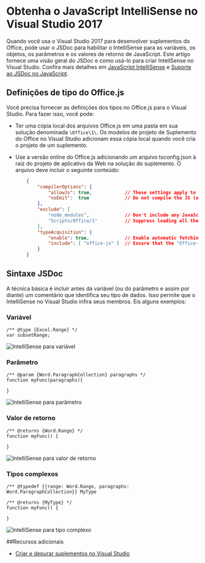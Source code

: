 # <a name="get-javascript-intellisense-in-visual-studio-2017"></a>Obtenha o JavaScript IntelliSense no Visual Studio 2017 

Quando você usa o Visual Studio 2017 para desenvolver suplementos do Office, pode usar o JSDoc para habilitar o IntelliSense para as variáveis, os objetos, os parâmetros e os valores de retorno de JavaScript. Este artigo fornece uma visão geral do JSDoc e como usá-lo para criar IntellSense no Visual Studio. Confira mais detalhes em [JavaScript IntelliSense](https://docs.microsoft.com/en-us/visualstudio/ide/javascript-intellisense) e [Suporte ao JSDoc no JavaScript](https://github.com/Microsoft/TypeScript/wiki/JsDoc-support-in-JavaScript). 

## <a name="officejs-type-definitions"></a>Definições de tipo do Office.js

Você precisa fornecer as definições dos tipos no Office.js para o Visual Studio. Para fazer isso, você pode:

- Ter uma cópia local dos arquivos Office.js em uma pasta em sua solução denominada `\Office\1\`. Os modelos de projeto de Suplemento do Office no Visual Studio adicionam essa cópia local quando você cria o projeto de um suplemento. 
- Use a versão online do Office.js adicionando um arquivo tsconfig.json à raiz do projeto de aplicativo da Web na solução do suplemento. O arquivo deve incluir o seguinte conteúdo:

    ```json
        {        
            "compilerOptions": {
                "allowJs": true,            // These settings apply to JavaScript files also.
                "noEmit":  true             // Do not compile the JS (or TS) files in this project.
            },
            "exclude": [
                "node_modules",             // Don't include any JavaScript found under "node_modules".
                "Scripts/Office/1"          // Suppress loading all the JavaScript files from the Office NuGet package.
            ],
            "typeAcquisition": {
                "enable": true,             // Enable automatic fetching of type definitions for detected JavaScript libraries.
                "include": [ "office-js" ]  // Ensure that the "Office-js" type definition is fetched.
            }
        }
    ```

## <a name="jsdoc-syntax"></a>Sintaxe JSDoc

A técnica básica é incluir antes da variável (ou do parâmetro e assim por diante) um comentário que identifica seu tipo de dados. Isso permite que o IntelliSense no Visual Studio infira seus membros. Eis alguns exemplos:

### <a name="variable"></a>Variável

```
/** @type {Excel.Range} */
var subsetRange;
```
![IntelliSense para variável](../../images/IntellisenseVS17Var.png)

### <a name="parameter"></a>Parâmetro

```
/** @param {Word.ParagraphCollection} paragraphs */
function myFunc(paragraphs){

}
```
![IntelliSense para parâmetro](../../images/IntellisenseVS17Param.png)

### <a name="return-value"></a>Valor de retorno

```
/** @returns {Word.Range} */
function myFunc() {

}
```
![IntelliSense para valor de retorno](../../images/IntellisenseVS17Return.png)

### <a name="complex-types"></a>Tipos complexos

```
/** @typedef {{range: Word.Range, paragraphs: Word.ParagraphCollection}} MyType

/** @returns {MyType} */
function myFunc() {

}
```
![IntelliSense para tipo complexo](../../images/IntellisenseVS17ComplexType.png)

##<a name="additional-resources"></a>Recursos adicionais

- [Criar e depurar suplementos no Visual Studio](get-started/create-and-debug-office-add-ins-in-visual-studio.md)
